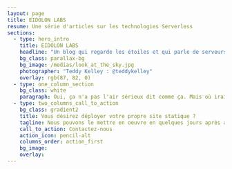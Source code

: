 ```yaml
---
layout: page
title: EIDOLON LABS
resume: Une série d'articles sur les technologies Serverless
sections:
  - type: hero_intro
    title: EIDOLON LABS
    headline: "Un blog qui regarde les étoiles et qui parle de serveurs transparents"
    bg_class: parallax-bg
    bg_image: /medias/look_at_the_sky.jpg
    photographer: "Teddy Kelley : @teddykelley"
    overlay: rgb(87, 82, 0)
  - type: one_column_section
    bg_class: white
    paragraph: Oui, ça n'a pas l'air sérieux dit comme ça. Mais où irait-on si on ne levait jamais la tête vers les étoiles ? Il est temps de réaliser que les promesses du cloud et des architectures serverless sont déjà tenues. Pour s'en convaincre, démarrer notre série ['Going serverless'](/going-serverless) qui va examiner semaine après semaine les différents composants de cette révolution sans serveurs. Hé oui, revenez quand vous voulez.
  - type: two_columns_call_to_action
    bg_class: gradient2
    title: Vous désirez déployer votre propre site statique ?
    tagline: Nous pouvons le mettre en oeuvre en quelques jours après avoir étudié votre besoin.
    call_to_action: Contactez-nous
    action_icon: pencil-alt
    columns_order: action_first
    bg_image:
    overlay:
---
```


